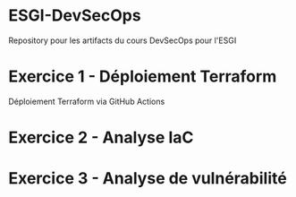 # ESGI-DevSecOps
Repository pour les artifacts du cours DevSecOps pour l'ESGI

# Exercice 1 - Déploiement Terraform
Déploiement Terraform via GitHub Actions

# Exercice 2 - Analyse IaC

# Exercice 3 - Analyse de vulnérabilité